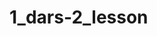 # 1_dars-2_lesson
<!DOCTYPE html>
<html>

<head>
    <title>
        WEB DASTURLASH

    </title>
    <a href="https://www.google.com">google.com

    </a>
</head>
<img src="" alt="">

<body>
    <h1>
        DASTURLASH ASOSLARI
    </h1>
    <H3>
        assalomu alaykum hurmatli do'stlar.bu yerda siz dasturlash asoslarini o'rganasiz
    </H3>
    <h2>
        <b>
            MAQSADIMIZ
        </b>
    </h2>
    <H3>
        Darslarimizning asl maqsadi tinglovchilarga dasturlash asoslarini va eng muhimi turli muammolarga yechim
        bo'luvchi dasturlarni o'rganish.

    </H3>

    <h3>
        Bunining uchun biz Python tilidan foydalansakda,dars davomida olingan bilimlar barcha dasturlash tili uchun
        umumiydir.
    </h3>

    <h3>
        Darslarni boshlashdan avval, keling...
    </h3>
    <h1>
        Tanishamiz
        </b>
    </h1 <a href="https://www.google.com">

    </a>


</html>
